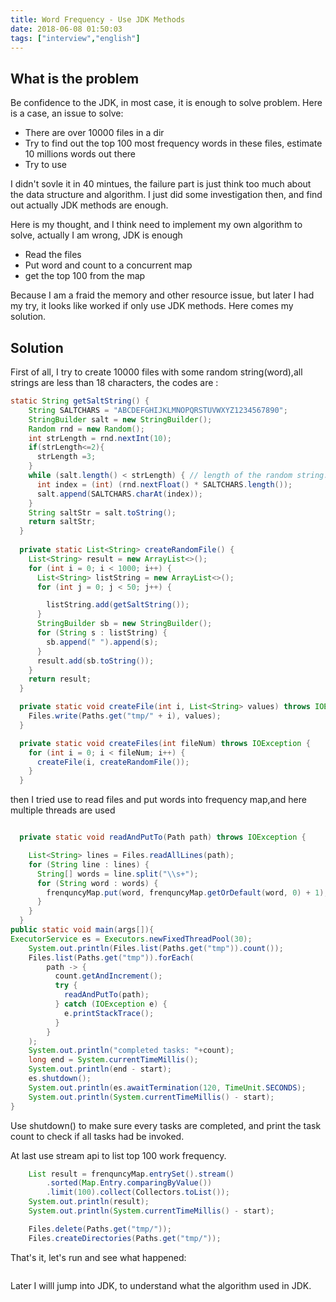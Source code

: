 ```yaml
---
title: Word Frequency - Use JDK Methods
date: 2018-06-08 01:50:03
tags: ["interview","english"]
---
```


## What is the problem
 
Be confidence to the JDK, in most case, it is enough to solve problem. Here is a case, an issue to solve:

- There are over 10000 files in a dir
- Try to find out the top 100 most frequency words in these files, estimate 10 millions words out there
- Try to use 

I didn't sovle it in 40 mintues, the failure part is just think too much about the data structure and algorithm. I just did some investigation then, and find out actually JDK methods are enough.

Here is my thought, and I think need to implement my own algorithm to solve, actually I am wrong, JDK is enough

- Read the files
- Put word and count to a concurrent map
- get the top 100 from the map

Because I am a fraid the memory and other resource issue, but later I had my try, it looks like worked if only use JDK methods. Here comes my solution.

## Solution

First of all, I try to create 10000 files with some random string(word),all strings are less than 18 characters, the codes are :

``` java
static String getSaltString() {
    String SALTCHARS = "ABCDEFGHIJKLMNOPQRSTUVWXYZ1234567890";
    StringBuilder salt = new StringBuilder();
    Random rnd = new Random();
    int strLength = rnd.nextInt(10);
    if(strLength<=2){
      strLength =3;
    }
    while (salt.length() < strLength) { // length of the random string.
      int index = (int) (rnd.nextFloat() * SALTCHARS.length());
      salt.append(SALTCHARS.charAt(index));
    }
    String saltStr = salt.toString();
    return saltStr;
  }
  
  private static List<String> createRandomFile() {
    List<String> result = new ArrayList<>();
    for (int i = 0; i < 1000; i++) {
      List<String> listString = new ArrayList<>();
      for (int j = 0; j < 50; j++) {

        listString.add(getSaltString());
      }
      StringBuilder sb = new StringBuilder();
      for (String s : listString) {
        sb.append(" ").append(s);
      }
      result.add(sb.toString());
    }
    return result;
  }

  private static void createFile(int i, List<String> values) throws IOException {
    Files.write(Paths.get("tmp/" + i), values);
  }

  private static void createFiles(int fileNum) throws IOException {
    for (int i = 0; i < fileNum; i++) {
      createFile(i, createRandomFile());
    }
  }
```

then I tried use to read files and put words into frequency map,and here multiple threads are used

```java

  private static void readAndPutTo(Path path) throws IOException {

    List<String> lines = Files.readAllLines(path);
    for (String line : lines) {
      String[] words = line.split("\\s+");
      for (String word : words) {
        frenquncyMap.put(word, frenquncyMap.getOrDefault(word, 0) + 1);
      }
    }
  }
public static void main(args[]){
ExecutorService es = Executors.newFixedThreadPool(30);
    System.out.println(Files.list(Paths.get("tmp")).count());
    Files.list(Paths.get("tmp")).forEach(
        path -> {
          count.getAndIncrement();
          try {
            readAndPutTo(path);
          } catch (IOException e) {
            e.printStackTrace();
          }
        }
    );
    System.out.println("completed tasks: "+count);
    long end = System.currentTimeMillis();
    System.out.println(end - start);
    es.shutdown();
    System.out.println(es.awaitTermination(120, TimeUnit.SECONDS);
    System.out.println(System.currentTimeMillis() - start);
}
```

Use shutdown() to make sure every tasks are completed, and print the task count to check if all tasks had be invoked.

At last use stream api to list top 100 work frequency.

```java
    List result = frenquncyMap.entrySet().stream()
        .sorted(Map.Entry.comparingByValue())
        .limit(100).collect(Collectors.toList());
    System.out.println(result);
    System.out.println(System.currentTimeMillis() - start);

    Files.delete(Paths.get("tmp/"));
    Files.createDirectories(Paths.get("tmp/"));

```

That's it, let's run and see what happened:

```

```

Later I willl jump into JDK, to understand what the algorithm used in JDK. 